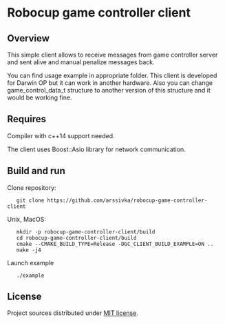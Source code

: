 # Robocup game controller client

## Overview

This simple client allows to receive messages from game controller server and
sent alive and manual penalize messages back.

You can find usage example in appropriate folder. This client is developed for
Darwin OP but it can work in another hardware. Also you can change
game_control_data_t structure to another version of this structure and it would
be working fine. 

## Requires

Compiler with c++14 support needed.

The client uses Boost::Asio library for network communication.

## Build and run

Clone repository:
```
   git clone https://github.com/arssivka/robocup-game-controller-client
```

Unix, MacOS:

```
   mkdir -p robocup-game-controller-client/build
   cd robocup-game-controller-client/build
   cmake --CMAKE_BUILD_TYPE=Release -DGC_CLIENT_BUILD_EXAMPLE=ON ..
   make -j4
```

Launch example
```
   ./example
```


## License
Project sources distributed under [MIT license](https://github.com/arssivka/robocup_gamectrl/blob/master/LICENSE).
